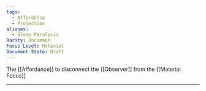 ```yaml
---
tags:
  - Affordance
  - Projection
aliases:
  - Sleep Paralysis
Rarity: Uncommon
Focus Level: Material
Document State: Draft
---
```

The [[Affordance]] to disconnect the [[Observer]] from the [[Material Focus]]
- - -
